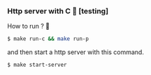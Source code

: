 ### Http server with C 🧪 [testing]

How to run ? 🏃

```bash
$ make run-c && make run-p 
```

and then start a http server with this command.

```bash
$ make start-server
```
